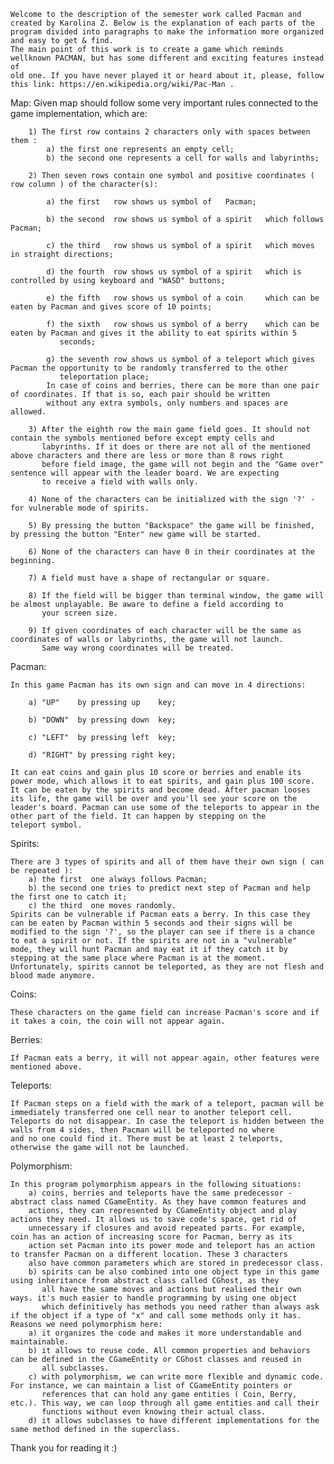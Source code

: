     Welcome to the description of the semester work called Pacman and created by Karolina Z. Below is the explanation of each parts of the
    program divided into paragraphs to make the information more organized and easy to get & find.
    The main point of this work is to create a game which reminds wellknown PACMAN, but has some different and exciting features instead of
    old one. If you have never played it or heard about it, please, follow this link: https://en.wikipedia.org/wiki/Pac-Man .
    
Map:
    Given map should follow some very important rules connected to the game implementation, which are:
       
        1) The first row contains 2 characters only with spaces between them :
            a) the first one represents an empty cell;
            b) the second one represents a cell for walls and labyrinths;
        
        2) Then seven rows contain one symbol and positive coordinates ( row column ) of the character(s):
           
            a) the first   row shows us symbol of   Pacman;
           
            b) the second  row shows us symbol of a spirit   which follows Pacman;
            
            c) the third   row shows us symbol of a spirit   which moves in straight directions;
           
            d) the fourth  row shows us symbol of a spirit   which is controlled by using keyboard and "WASD" buttons;
            
            e) the fifth   row shows us symbol of a coin     which can be eaten by Pacman and gives score of 10 points;
            
            f) the sixth   row shows us symbol of a berry    which can be eaten by Pacman and gives it the ability to eat spirits within 5
               seconds;
            
            g) the seventh row shows us symbol of a teleport which gives Pacman the opportunity to be randomly transferred to the other
               teleportation place;
            In case of coins and berries, there can be more than one pair of coordinates. If that is so, each pair should be written
            without any extra symbols, only numbers and spaces are allowed.
        
        3) After the eighth row the main game field goes. It should not contain the symbols mentioned before except empty cells and
           labyrinths. If it does or there are not all of the mentioned above characters and there are less or more than 8 rows right
           before field image, the game will not begin and the "Game over" sentence will appear with the leader board. We are expecting
           to receive a field with walls only.
        
        4) None of the characters can be initialized with the sign '?' - for vulnerable mode of spirits.
       
        5) By pressing the button "Backspace" the game will be finished, by pressing the button "Enter" new game will be started.
        
        6) None of the characters can have 0 in their coordinates at the beginning.
        
        7) A field must have a shape of rectangular or square.
        
        8) If the field will be bigger than terminal window, the game will be almost unplayable. Be aware to define a field according to
           your screen size.
       
        9) If given coordinates of each character will be the same as coordinates of walls or labyrinths, the game will not launch.
           Same way wrong coordinates will be treated.

Pacman:
    
    In this game Pacman has its own sign and can move in 4 directions:
       
        a) "UP"    by pressing up    key;
       
        b) "DOWN"  by pressing down  key;
       
        c) "LEFT"  by pressing left  key;
       
        d) "RIGHT" by pressing right key;
    
    It can eat coins and gain plus 10 score or berries and enable its power mode, which allows it to eat spirits, and gain plus 100 score.
    It can be eaten by the spirits and become dead. After pacman looses its life, the game will be over and you'll see your score on the
    leader's board. Pacman can use some of the teleports to appear in the other part of the field. It can happen by stepping on the
    teleport symbol.

Spirits:
    
    There are 3 types of spirits and all of them have their own sign ( can be repeated ):
        a) the first  one always follows Pacman;
        b) the second one tries to predict next step of Pacman and help the first one to catch it;
        c) the third  one moves randomly.
    Spirits can be vulnerable if Pacman eats a berry. In this case they can be eaten by Pacman within 5 seconds and their signs will be
    modified to the sign '?', so the player can see if there is a chance to eat a spirit or not. If the spirits are not in a "vulnerable"
    mode, they will hunt Pacman and may eat it if they catch it by stepping at the same place where Pacman is at the moment.
    Unfortunately, spirits cannot be teleported, as they are not flesh and blood made anymore.

Coins:
   
    These characters on the game field can increase Pacman's score and if it takes a coin, the coin will not appear again.

Berries:
    
    If Pacman eats a berry, it will not appear again, other features were mentioned above.

Teleports:
    
    If Pacman steps on a field with the mark of a teleport, pacman will be immediately transferred one cell near to another teleport cell.
    Teleports do not disappear. In case the teleport is hidden between the walls from 4 sides, then Pacman will be teleported no where
    and no one could find it. There must be at least 2 teleports, otherwise the game will not be launched.

Polymorphism:
   
    In this program polymorphism appears in the following situations:
        a) coins, berries and teleports have the same predecessor - abstract class named CGameEntity. As they have common features and
        actions, they can represented by CGameEntity object and play actions they need. It allows us to save code's space, get rid of
        unnecessary if closures and avoid repeated parts. For example, coin has an action of increasing score for Pacman, berry as its
        action set Pacman into its power mode and teleport has an action to transfer Pacman on a different location. These 3 characters
        also have common parameters which are stored in predecessor class.
        b) spirits can be also combined into one object type in this game using inheritance from abstract class called CGhost, as they
           all have the same moves and actions but realised their own ways. it's much easier to handle programming by using one object
           which definitively has methods you need rather than always ask if the object if a type of "x" and call some methods only it has.
    Reasons we need polymorphism here:
        a) it organizes the code and makes it more understandable and maintainable.
        b) it allows to reuse code. All common properties and behaviors can be defined in the CGameEntity or CGhost classes and reused in
           all subclasses.
        c) with polymorphism, we can write more flexible and dynamic code. For instance, we can maintain a list of CGameEntity pointers or
           references that can hold any game entities ( Coin, Berry, etc.). This way, we can loop through all game entities and call their
           functions without even knowing their actual class.
        d) it allows subclasses to have different implementations for the same method defined in the superclass.
    
Thank you for reading it :)    
